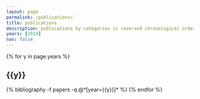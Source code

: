 ```yaml
---
layout: page
permalink: /publications/
title: publications
description: publications by categories in reversed chronological order. generated by jekyll-scholar.
years: [2024]
nav: false
---
```


<div class="publications">

{% for y in page.years %}
  <h2 class="year">{{y}}</h2>
  {% bibliography -f papers -q @*[year={{y}}]* %}
{% endfor %}

</div>
